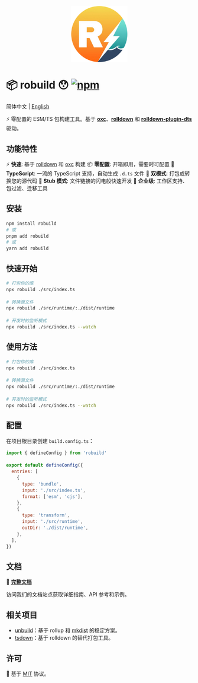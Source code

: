 <div align="center">
  <img src="./docs/public/logo.png" alt="robuild" width="30%" />
</div>

# 📦 robuild 😯 [![npm](https://img.shields.io/npm/v/robuild.svg)](https://npmjs.com/package/robuild)

简体中文 | <a href="./README-zh.md">English</a>

⚡️ 零配置的 ESM/TS 包构建工具。基于 [**oxc**](https://oxc.rs/)、[**rolldown**](https://rolldown.rs/) 和 [**rolldown-plugin-dts**](https://github.com/sxzz/rolldown-plugin-dts) 驱动。

## 功能特性

⚡ **快速**: 基于 [rolldown](https://rolldown.rs/) 和 [oxc](https://oxc.rs/) 构建
📦 **零配置**: 开箱即用，需要时可配置
🎯 **TypeScript**: 一流的 TypeScript 支持，自动生成 `.d.ts` 文件
🔄 **双模式**: 打包或转换您的源代码
🚀 **Stub 模式**: 文件链接的闪电般快速开发
🏢 **企业级**: 工作区支持、包过滤、迁移工具

## 安装

```sh
npm install robuild
# 或
pnpm add robuild
# 或
yarn add robuild
```

## 快速开始

```sh
# 打包你的库
npx robuild ./src/index.ts

# 转换源文件
npx robuild ./src/runtime/:./dist/runtime

# 开发时的监听模式
npx robuild ./src/index.ts --watch
```

## 使用方法

```sh
# 打包你的库
npx robuild ./src/index.ts

# 转换源文件
npx robuild ./src/runtime/:./dist/runtime

# 开发时的监听模式
npx robuild ./src/index.ts --watch
```

## 配置

在项目根目录创建 `build.config.ts`：

```js
import { defineConfig } from 'robuild'

export default defineConfig({
  entries: [
    {
      type: 'bundle',
      input: './src/index.ts',
      format: ['esm', 'cjs'],
    },
    {
      type: 'transform',
      input: './src/runtime',
      outDir: './dist/runtime',
    },
  ],
})
```

## 文档

📖 **[完整文档](https://sunny-117.github.io/robuild/)**

访问我们的文档站点获取详细指南、API 参考和示例。

## 相关项目

- [unbuild](https://github.com/unjs/unbuild)：基于 rollup 和 [mkdist](https://github.com/unjs/mkdist) 的稳定方案。
- [tsdown](https://tsdown.dev/)：基于 rolldown 的替代打包工具。

## 许可

💛 基于 [MIT](./LICENSE) 协议。
